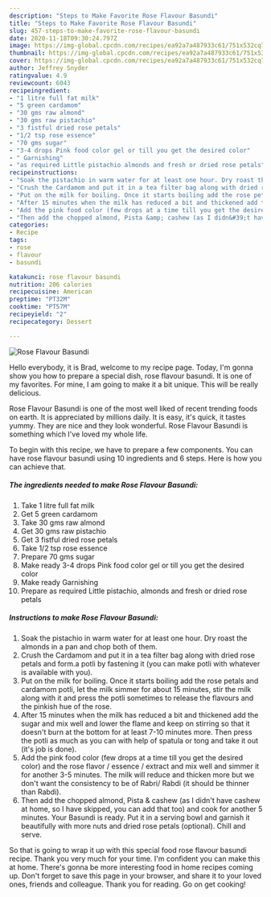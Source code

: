 ```yaml
---
description: "Steps to Make Favorite Rose Flavour Basundi"
title: "Steps to Make Favorite Rose Flavour Basundi"
slug: 457-steps-to-make-favorite-rose-flavour-basundi
date: 2020-11-18T09:30:24.797Z
image: https://img-global.cpcdn.com/recipes/ea92a7a487933c61/751x532cq70/rose-flavour-basundi-recipe-main-photo.jpg
thumbnail: https://img-global.cpcdn.com/recipes/ea92a7a487933c61/751x532cq70/rose-flavour-basundi-recipe-main-photo.jpg
cover: https://img-global.cpcdn.com/recipes/ea92a7a487933c61/751x532cq70/rose-flavour-basundi-recipe-main-photo.jpg
author: Jeffrey Snyder
ratingvalue: 4.9
reviewcount: 6043
recipeingredient:
- "1 litre full fat milk"
- "5 green cardamom"
- "30 gms raw almond"
- "30 gms raw pistachio"
- "3 fistful dried rose petals"
- "1/2 tsp rose essence"
- "70 gms sugar"
- "3-4 drops Pink food color gel or till you get the desired color"
- " Garnishing"
- "as required Little pistachio almonds and fresh or dried rose petals"
recipeinstructions:
- "Soak the pistachio in warm water for at least one hour. Dry roast the almonds in a pan and chop both of them."
- "Crush the Cardamom and put it in a tea filter bag along with dried rose petals and form.a potli by fastening it (you can make potli with whatever is available with you)."
- "Put on the milk for boiling. Once it starts boiling add the rose petals and cardamom potli, let the milk simmer for about 15 minutes, stir the milk along with it and press the potli sometimes to release the flavours and the pinkish hue of the rose."
- "After 15 minutes when the milk has reduced a bit and thickened add the sugar and mix well and lower the flame and keep on stirring so that it doesn&#39;t burn at the bottom for at least 7-10 minutes more. Then press the potli as much as you can with help of spatula or tong and take it out (it&#39;s job is done)."
- "Add the pink food color (few drops at a time till you get the desired color) and the rose flavor / essence / extract and mix well and simmer it for another 3-5 minutes. The milk will reduce and thicken more but we don&#39;t want the consistency to be of Rabri/ Rabdi (it should be thinner than Rabdi)."
- "Then add the chopped almond, Pista &amp; cashew (as I didn&#39;t have cashew at home, so I have skipped, you can add that too) and cook for another 5 minutes. Your Basundi is ready. Put it in a serving bowl and garnish it beautifully with more nuts and dried rose petals (optional). Chill and serve."
categories:
- Recipe
tags:
- rose
- flavour
- basundi

katakunci: rose flavour basundi 
nutrition: 206 calories
recipecuisine: American
preptime: "PT32M"
cooktime: "PT57M"
recipeyield: "2"
recipecategory: Dessert

---
```



![Rose Flavour Basundi](https://img-global.cpcdn.com/recipes/ea92a7a487933c61/751x532cq70/rose-flavour-basundi-recipe-main-photo.jpg)

Hello everybody, it is Brad, welcome to my recipe page. Today, I'm gonna show you how to prepare a special dish, rose flavour basundi. It is one of my favorites. For mine, I am going to make it a bit unique. This will be really delicious.



Rose Flavour Basundi is one of the most well liked of recent trending foods on earth. It is appreciated by millions daily. It is easy, it's quick, it tastes yummy. They are nice and they look wonderful. Rose Flavour Basundi is something which I've loved my whole life.


To begin with this recipe, we have to prepare a few components. You can have rose flavour basundi using 10 ingredients and 6 steps. Here is how you can achieve that.

<!--inarticleads1-->

##### The ingredients needed to make Rose Flavour Basundi:

1. Take 1 litre full fat milk
1. Get 5 green cardamom
1. Take 30 gms raw almond
1. Get 30 gms raw pistachio
1. Get 3 fistful dried rose petals
1. Take 1/2 tsp rose essence
1. Prepare 70 gms sugar
1. Make ready 3-4 drops Pink food color gel or till you get the desired color
1. Make ready  Garnishing
1. Prepare as required Little pistachio, almonds and fresh or dried rose petals




<!--inarticleads2-->

##### Instructions to make Rose Flavour Basundi:

1. Soak the pistachio in warm water for at least one hour. Dry roast the almonds in a pan and chop both of them.
1. Crush the Cardamom and put it in a tea filter bag along with dried rose petals and form.a potli by fastening it (you can make potli with whatever is available with you).
1. Put on the milk for boiling. Once it starts boiling add the rose petals and cardamom potli, let the milk simmer for about 15 minutes, stir the milk along with it and press the potli sometimes to release the flavours and the pinkish hue of the rose.
1. After 15 minutes when the milk has reduced a bit and thickened add the sugar and mix well and lower the flame and keep on stirring so that it doesn&#39;t burn at the bottom for at least 7-10 minutes more. Then press the potli as much as you can with help of spatula or tong and take it out (it&#39;s job is done).
1. Add the pink food color (few drops at a time till you get the desired color) and the rose flavor / essence / extract and mix well and simmer it for another 3-5 minutes. The milk will reduce and thicken more but we don&#39;t want the consistency to be of Rabri/ Rabdi (it should be thinner than Rabdi).
1. Then add the chopped almond, Pista &amp; cashew (as I didn&#39;t have cashew at home, so I have skipped, you can add that too) and cook for another 5 minutes. Your Basundi is ready. Put it in a serving bowl and garnish it beautifully with more nuts and dried rose petals (optional). Chill and serve.




So that is going to wrap it up with this special food rose flavour basundi recipe. Thank you very much for your time. I'm confident you can make this at home. There's gonna be more interesting food in home recipes coming up. Don't forget to save this page in your browser, and share it to your loved ones, friends and colleague. Thank you for reading. Go on get cooking!

